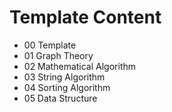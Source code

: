 # Template Content
- 00 Template
- 01 Graph Theory
- 02 Mathematical Algorithm
- 03 String Algorithm
- 04 Sorting Algorithm
- 05 Data Structure
